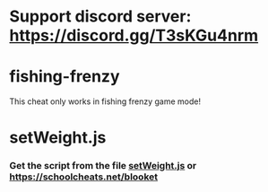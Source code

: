 # Support discord server: https://discord.gg/T3sKGu4nrm

# fishing-frenzy

This cheat only works in fishing frenzy game mode!

# setWeight.js

### Get the script from the file [setWeight.js](https://raw.githubusercontent.com/glixxzzy/blooket-hack/main/fishing-frenzy/setWeight.js) or https://schoolcheats.net/blooket
